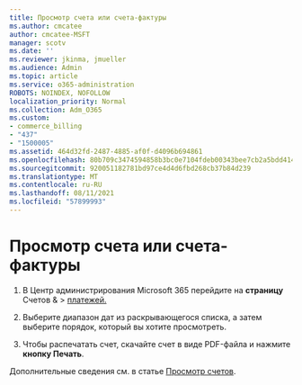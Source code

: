 ```yaml
---
title: Просмотр счета или счета-фактуры
ms.author: cmcatee
author: cmcatee-MSFT
manager: scotv
ms.date: ''
ms.reviewer: jkinma, jmueller
ms.audience: Admin
ms.topic: article
ms.service: o365-administration
ROBOTS: NOINDEX, NOFOLLOW
localization_priority: Normal
ms.collection: Adm_O365
ms.custom:
- commerce_billing
- "437"
- "1500005"
ms.assetid: 464d32fd-2487-4885-af0f-d4096b694861
ms.openlocfilehash: 80b709c3474594858b3bc0e7104fdeb00343bee7cb2a5bdd414b791a1cb49564
ms.sourcegitcommit: 920051182781bd97ce4d4d6fbd268cb37b84d239
ms.translationtype: MT
ms.contentlocale: ru-RU
ms.lasthandoff: 08/11/2021
ms.locfileid: "57899993"
---
```

# <a name="view-my-bill-or-invoice"></a>Просмотр счета или счета-фактуры

1. В Центр администрирования Microsoft 365 перейдите на **страницу** Счетов & \> [платежей.](https://go.microsoft.com/fwlink/p/?linkid=848039)

2. Выберите диапазон дат из раскрывающегося списка, а затем выберите порядок, который вы хотите просмотреть.

3. Чтобы распечатать счет, скачайте счет в виде PDF-файла и нажмите **кнопку Печать**.

Дополнительные сведения см. в статье [Просмотр счетов](https://docs.microsoft.com/microsoft-365/commerce/billing-and-payments/view-your-bill-or-invoice).
